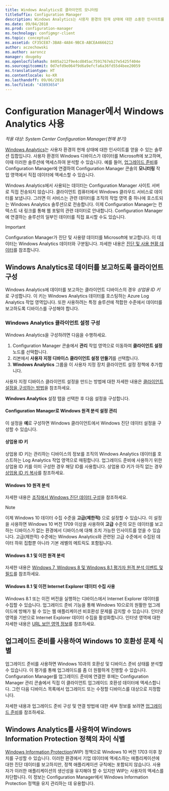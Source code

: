 ```yaml
---
title: Windows Analytics로 클라이언트 모니터링
titleSuffix: Configuration Manager
description: Windows Analytics는 사용자 환경의 현재 상태에 대한 소중한 인사이트를 얻을 수 있는 솔루션 집합입니다.
ms.date: 09/04/2018
ms.prod: configuration-manager
ms.technology: configmgr-client
ms.topic: conceptual
ms.assetid: CF35CE87-3BA8-4A84-9BC8-ABCEA4666212
author: aczechowski
ms.author: aaroncz
manager: dougeby
ms.openlocfilehash: 8405a212f9e4cd845ac7591767eb27e5425f404e
ms.sourcegitcommit: 0d7efd9e064f9d6a9efcfa6a36fd55d4bee20059
ms.translationtype: HT
ms.contentlocale: ko-KR
ms.lasthandoff: 09/06/2018
ms.locfileid: "43893654"
---
```

# <a name="use-windows-analytics-with-configuration-manager"></a>Configuration Manager에서 Windows Analytics 사용

*적용 대상: System Center Configuration Manager(현재 분기)*

[Windows Analytics](https://docs.microsoft.com/windows/deployment/update/windows-analytics-overview)는 사용자 환경의 현재 상태에 대한 인사이트를 얻을 수 있는 솔루션 집합입니다. 사용자 환경의 Windows 디바이스가 데이터를 Microsoft에 보고하며, 이때 이러한 솔루션에 액세스하여 분석할 수 있습니다. 예를 들어, [업그레이드 준비](/sccm/core/clients/manage/upgrade-readiness)를 Configuration Manager에 연결하여 Configuration Manager 콘솔의 **모니터링** 작업 영역에서 직접 데이터에 액세스할 수 있습니다.

Windows Analytics에서 사용되는 데이터는 Configuration Manager 사이트 서버로 직접 전송되지 않습니다. 클라이언트 컴퓨터에서 Windows 클라우드 서비스로 데이터를 보냅니다. 그러면 이 서비스는 관련 데이터를 조직의 작업 영역 중 하나에 호스트되는 Windows Analytics 솔루션으로 전송합니다. 이제 Configuration Manager는 컨텍스트 내 링크를 통해 웹 포털의 관련 데이터로 안내합니다. Configuration Manager에 연결하는 솔루션의 일부인 데이터를 직접 표시할 수도 있습니다.

> [!Important]  
> Configuration Manager가 진단 및 사용량 데이터를 Microsoft에 보고합니다. 이 데이터는 Windows Analytics 데이터와 구분됩니다. 자세한 내용은 [진단 및 사용 현황 데이터](/sccm/core/plan-design/diagnostics/diagnostics-and-usage-data)를 참조합니다.  



## <a name="configure-clients-to-report-data-to-windows-analytics"></a>Windows Analytics로 데이터를 보고하도록 클라이언트 구성

Windows Analytics에 데이터를 보고하는 클라이언트 디바이스의 경우 *상업용 ID 키*로 구성합니다. 이 키는 Windows Analytics 데이터를 호스팅하는 Azure Log Analytics 작업 영역입니다. 또한 사용하려는 특정 솔루션에 적합한 수준에서 데이터를 보고하도록 디바이스를 구성해야 합니다. 

### <a name="configure-windows-analytics-client-settings"></a>Windows Analytics 클라이언트 설정 구성
Windows Analytics을 구성하려면 다음을 수행하세요. 
1. Configuration Manager 콘솔에서 **관리** 작업 영역으로 이동하여 **클라이언트 설정** 노드를 선택합니다.  
2. 리본에서 **사용자 지정 디바이스 클라이언트 설정 만들기**를 선택합니다.  
3. **Windows Analytics** 그룹을 이 사용자 지정 장치 클라이언트 설정 정책에 추가합니다.  

사용자 지정 디바이스 클라이언트 설정을 만드는 방법에 대한 자세한 내용은 [클라이언트 설정을 구성하는 방법](/sccm/core/clients/deploy/configure-client-settings)을 참조하세요.

**Windows Analytics** 설정 탭을 선택한 후 다음 설정을 구성합니다.  

#### <a name="manage-windows-telemetry-settings-with-configuration-manager"></a>Configuration Manager로 Windows 원격 분석 설정 관리
이 설정을 **예**로 구성하면 Windows 클라이언트에서 Windows 진단 데이터 설정을 구성할 수 있습니다.   

#### <a name="commercial-id-key"></a>상업용 ID 키
상업용 ID 키는 관리하는 디바이스의 정보를 조직의 Windows Analytics 데이터를 호스트하는 Log Analytics 작업 영역으로 매핑합니다. 업그레이드 준비에 사용하기 위한 상업용 ID 키를 이미 구성한 경우 해당 ID를 사용합니다. 상업용 ID 키가 아직 없는 경우 [상업용 ID 키 복사](https://docs.microsoft.com/windows/deployment/update/windows-analytics-get-started#copy-your-commercial-id-key)를 참조하세요.

#### <a name="windows-10-telemetry"></a>Windows 10 원격 분석
자세한 내용은 [조직에서 Windows 진단 데이터 구성](https://docs.microsoft.com/windows/privacy/configure-windows-diagnostic-data-in-your-organization##diagnostic-data-level)을 참조하세요.

> [!Note]  
> 이제 Windows 10 데이터 수집 수준을 **고급(제한적)** 으로 설정할 수 있습니다. 이 설정을 사용하면 Windows 10 버전 1709 이상을 사용하여 **고급** 수준의 모든 데이터를 보고하는 디바이스가 없는 환경에서 디바이스에 대해 조치 가능한 인사이트를 얻을 수 있습니다. 고급(제한적) 수준에는 Windows Analytics와 관련된 고급 수준에서 수집된 데이터 하위 집합뿐 아니라 기본 레벨의 메트릭도 포함됩니다.

#### <a name="windows-81-and-earlier-telemetry"></a>Windows 8.1 및 이전 원격 분석   
자세한 내용은 [Windows 7, Windows 8 및 Windows 8.1 평가자 원격 분석 이벤트 및 필드](https://go.microsoft.com/fwlink/?LinkID=822965)를 참조하세요.

#### <a name="enable-windows-81-and-earlier-internet-explorer-data-collection"></a>Windows 8.1 및 이전 Internet Explorer 데이터 수집 사용
Windows 8.1 또는 이전 버전을 실행하는 디바이스에서 Internet Explorer 데이터를 수집할 수 있습니다. 업그레이드 준비 기능을 통해 Windows 10으로의 원활한 업그레이드에 방해가 될 수 있는 웹 애플리케이션 비호환성 문제를 감지할 수 있습니다. 인터넷 영역을 기반으로 Internet Explorer 데이터 수집을 활성화합니다. 인터넷 영역에 대한 자세한 내용은 [URL 보안 영역 정보](https://docs.microsoft.com/previous-versions/windows/internet-explorer/ie-developer/platform-apis/ms537183\(v=vs.85\))를 참조하세요.



## <a name="use-upgrade-readiness-to-identify-windows-10-compatibility-issues"></a>업그레이드 준비를 사용하여 Windows 10 호환성 문제 식별

업그레이드 준비를 사용하면 Windows 10과의 호환성 및 디바이스 준비 상태를 분석할 수 있습니다. 이 평가를 통해 업그레이드를 좀 더 원활하게 진행할 수 있습니다. Configuration Manager를 업그레이드 준비에 연결한 후에는 Configuration Manager 관리 콘솔에서 직접 이 클라이언트 업그레이드 호환성 데이터에 액세스합니다. 그런 다음 디바이스 목록에서 업그레이드 또는 수정할 디바이스를 대상으로 지정합니다.

자세한 내용과 업그레이드 준비 구성 및 연결 방법에 대한 세부 정보를 보려면 [업그레이드 준비](/sccm/core/clients/manage/upgrade-readiness)를 참조하세요.



## <a name="use-windows-analytics-to-identify-gaps-in-windows-information-protection-policies"></a>Windows Analytics를 사용하여 Windows Information Protection 정책의 차이 식별

[Windows Information Protection](https://docs.microsoft.com/windows/threat-protection/windows-information-protection/protect-enterprise-data-using-wip)(WIP) 정책으로 Windows 10 버전 1703 이후 장치를 구성할 수 있습니다. 이러한 환경에서 기업 데이터에 액세스하는 애플리케이션에 대한 진단 데이터를 보고하지만, 정책 애플리케이션 규칙에는 포함되지 않습니다. 사용자가 이러한 애플리케이션의 생산성을 유지해야 할 수 있지만 WIP는 사용자의 액세스를 차단합니다. 이 정보는 Configuration Manager에서 Windows Information Protection 정책을 유지 관리하는 데 유용합니다. 

